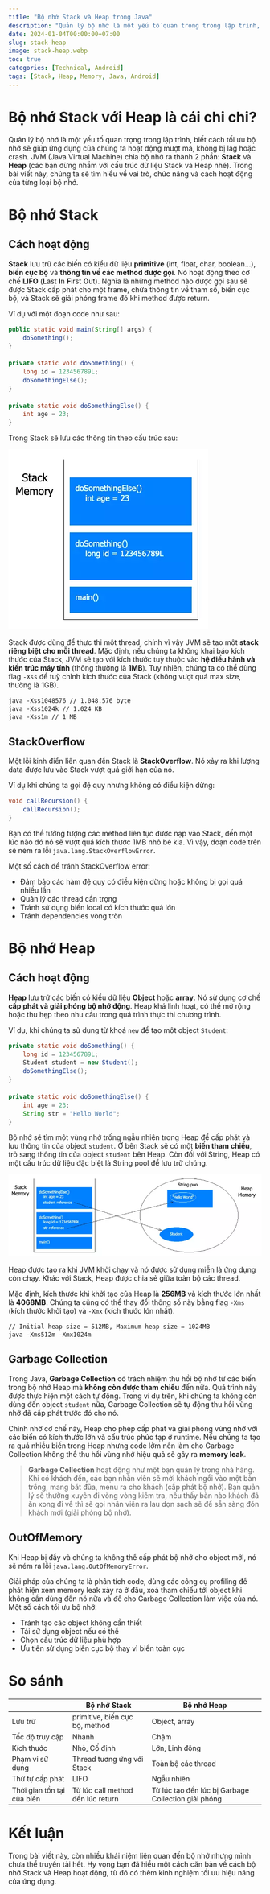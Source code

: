 ```yaml
---
title: "Bộ nhớ Stack và Heap trong Java"
description: "Quản lý bộ nhớ là một yếu tố quan trọng trong lập trình, biết cách tối ưu bộ nhớ sẽ giúp ứng dụng của chúng ta hoạt động mượt mà, không bị lag hoặc crash. Trong bài viết này, chúng ta sẽ tìm hiểu về vai trò, chức năng và cách hoạt động của từng loại bộ nhớ."
date: 2024-01-04T00:00:00+07:00
slug: stack-heap
image: stack-heap.webp
toc: true
categories: [Technical, Android]
tags: [Stack, Heap, Memory, Java, Android]
---
```


# Bộ nhớ Stack với Heap là cái chi chi?

Quản lý bộ nhớ là một yếu tố quan trọng trong lập trình, biết cách tối ưu bộ nhớ sẽ giúp ứng dụng của chúng ta hoạt động mượt mà, không bị lag hoặc crash. JVM (Java Virtual Machine) chia bộ nhớ ra thành 2 phần: **Stack** và **Heap** (các bạn đừng nhầm với cấu trúc dữ liệu Stack và Heap nhé). Trong bài viết này, chúng ta sẽ tìm hiểu về vai trò, chức năng và cách hoạt động của từng loại bộ nhớ.

# Bộ nhớ Stack

## Cách hoạt động

**Stack** lưu trữ các biến có kiểu dữ liệu **primitive** (int, float, char, boolean...), **biến cục bộ** và **thông tin về các method được gọi**. Nó hoạt động theo cơ chế **LIFO** (**L**ast **I**n **F**irst **O**ut). Nghĩa là những method nào được gọi sau sẽ được Stack cấp phát cho một frame, chứa thông tin về tham số, biến cục bộ, và Stack sẽ giải phóng frame đó khi method được return.

Ví dụ với một đoạn code như sau:

```java
public static void main(String[] args) {
    doSomething();
}

private static void doSomething() {
    long id = 123456789L;
    doSomethingElse();
}

private static void doSomethingElse() {
    int age = 23;
}
```

Trong Stack sẽ lưu các thông tin theo cấu trúc sau:

![Stack](stack.webp)

Stack được dùng để thực thi một thread, chính vì vậy JVM sẽ tạo một **stack riêng biệt cho mỗi thread**. Mặc định, nếu chúng ta không khai báo kích thước của Stack, JVM sẽ tạo với kích thước tuỳ thuộc vào **hệ điều hành và kiến trúc máy tính** (thông thường là **1MB**). Tuy nhiên, chúng ta có thể dùng flag `-Xss` để tuỳ chỉnh kích thước của Stack (không vượt quá max size, thường là 1GB).

```
java -Xss1048576 // 1.048.576 byte
java -Xss1024k // 1.024 KB
java -Xss1m // 1 MB
```

## StackOverflow

Một lỗi kinh điển liên quan đến Stack là **StackOverflow**. Nó xảy ra khi lượng data được lưu vào Stack vượt quá giới hạn của nó.

Ví dụ khi chúng ta gọi đệ quy nhưng không có điều kiện dừng:

```java
void callRecursion() {
    callRecursion();
}
```

Bạn có thể tưởng tượng các method liên tục được nạp vào Stack, đến một lúc nào đó nó sẽ vượt quá kích thước 1MB nhỏ bé kia. Vì vậy, đoạn code trên sẽ ném ra lỗi `java.lang.StackOverflowError`.

Một số cách để tránh StackOverflow error:

* Đảm bảo các hàm đệ quy có điều kiện dừng hoặc không bị gọi quá nhiều lần
* Quản lý các thread cẩn trọng
* Tránh sử dụng biến local có kích thước quá lớn
* Tránh dependencies vòng tròn

# Bộ nhớ Heap

## Cách hoạt động

**Heap** lưu trữ các biến có kiểu dữ liệu **Object** hoặc **array**. Nó sử dụng cơ chế **cấp phát và giải phóng bộ nhớ động**. Heap khá linh hoạt, có thể mở rộng hoặc thu hẹp theo nhu cầu trong quá trình thực thi chương trình.

Ví dụ, khi chúng ta sử dụng từ khoá `new` để tạo một object `Student`:

```java
private static void doSomething() {
    long id = 123456789L;
    Student student = new Student();
    doSomethingElse();
}

private static void doSomethingElse() {
    int age = 23;
    String str = "Hello World";
}
```

Bộ nhớ sẽ tìm một vùng nhớ trống ngẫu nhiên trong Heap để cấp phát và lưu thông tin của object `student`. Ở bên Stack sẽ có một **biến tham chiếu**, trỏ sang thông tin của object `student` bên Heap. Còn đối với String, Heap có một cấu trúc dữ liệu đặc biệt là String pool để lưu trữ chúng.

![Heap](heap.webp)

Heap được tạo ra khi JVM khởi chạy và nó được sử dụng miễn là ứng dụng còn chạy. Khác với Stack, Heap được chia sẻ giữa toàn bộ các thread.

Mặc định, kích thước khi khởi tạo của Heap là **256MB** và kích thước lớn nhất là **4068MB**. Chúng ta cũng có thể thay đổi thông số này bằng flag `-Xms` (kích thước khởi tạo) và `-Xmx` (kích thước lớn nhất).

```
// Initial heap size = 512MB, Maximum heap size = 1024MB
java -Xms512m -Xmx1024m
```

## Garbage Collection

Trong Java, **Garbage Collection** có trách nhiệm thu hồi bộ nhớ từ các biến trong bộ nhớ Heap mà **không còn được tham chiếu** đến nữa. Quá trình này được thực hiện một cách tự động. Trong ví dụ trên, khi chúng ta không còn dùng đến object `student` nữa, Garbage Collection sẽ tự động thu hồi vùng nhớ đã cấp phát trước đó cho nó.

Chính nhờ cơ chế này, Heap cho phép cấp phát và giải phóng vùng nhớ với các biến có kích thước lớn và cấu trúc phức tạp ở runtime. Nếu chúng ta tạo ra quá nhiều biến trong Heap nhưng code lởm nên làm cho Garbage Collection không thể thu hồi vùng nhớ hiệu quả sẽ gây ra **memory leak**.

> **Garbage Collection** hoạt động như một bạn quản lý trong nhà hàng. Khi có khách đến, các bạn nhân viên sẽ mời khách ngồi vào một bàn trống, mang bát đũa, menu ra cho khách (cấp phát bộ nhớ). Bạn quản lý sẽ thường xuyên đi vòng vòng kiểm tra, nếu thấy bàn nào khách đã ăn xong đi về thì sẽ gọi nhân viên ra lau dọn sạch sẽ để sẵn sàng đón khách mới (giải phóng bộ nhớ).

## OutOfMemory

Khi Heap bị đầy và chúng ta không thể cấp phát bộ nhớ cho object mới, nó sẽ ném ra lỗi `java.lang.OutOfMemoryError`.

Giải pháp của chúng ta là phân tích code, dùng các công cụ profiling để phát hiện xem memory leak xảy ra ở đâu, xoá tham chiếu tới object khi không cần dùng đến nó nữa và để cho Garbage Collection làm việc của nó. Một số cách tối ưu bộ nhớ:

* Tránh tạo các object không cần thiết
* Tái sử dụng object nếu có thể
* Chọn cấu trúc dữ liệu phù hợp
* Ưu tiên sử dụng biến cục bộ thay vì biến toàn cục

# So sánh

|                            | Bộ nhớ Stack                      | Bộ nhớ Heap                                         |
|----------------------------|-----------------------------------|-----------------------------------------------------|
| Lưu trữ                    | primitive, biến cục bộ, method    | Object, array                                       |
| Tốc độ truy cập            | Nhanh                             | Chậm                                                |
| Kích thước                 | Nhỏ, Cố định                      | Lớn, Linh động                                      |
| Phạm vi sử dụng            | Thread tương ứng với Stack        | Toàn bộ các thread                                  |
| Thứ tự cấp phát            | LIFO                              | Ngẫu nhiên                                          |
| Thời gian tồn tại của biến | Từ lúc call method đến lúc return | Từ lúc tạo đến lúc bị Garbage Collection giải phóng |

# Kết luận

Trong bài viết này, còn nhiều khái niệm liên quan đến bộ nhớ nhưng mình chưa thể truyền tải hết. Hy vọng bạn đã hiểu một cách căn bản về cách bộ nhớ Stack và Heap hoạt động, từ đó có thêm kinh nghiệm tối ưu hiệu năng của ứng dụng.
